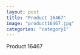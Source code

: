 ```yaml
---
layout: post
title: "Product 16467"
image: "product16467.jpg"
categories: "category1"
---
```

Product 16467

